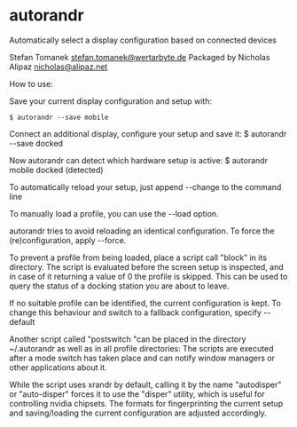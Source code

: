 autorandr
=========
Automatically select a display configuration based on connected devices

Stefan Tomanek <stefan.tomanek@wertarbyte.de>
Packaged by Nicholas Alipaz <nicholas@alipaz.net>

How to use:

Save your current display configuration and setup with:
```
$ autorandr --save mobile
```

Connect an additional display, configure your setup and save it:
 $ autorandr --save docked

Now autorandr can detect which hardware setup is active:
 $ autorandr
   mobile
   docked (detected)

To automatically reload your setup, just append --change to the command line

To manually load a profile, you can use the --load <profile> option.

autorandr tries to avoid reloading an identical configuration. To force the
(re)configuration, apply --force.

To prevent a profile from being loaded, place a script call "block" in its
directory. The script is evaluated before the screen setup is inspected, and
in case of it returning a value of 0 the profile is skipped. This can be used
to query the status of a docking station you are about to leave.

If no suitable profile can be identified, the current configuration is kept.
To change this behaviour and switch to a fallback configuration, specify
--default <profile>

Another script called "postswitch "can be placed in the directory
~/.autorandr as well as in all profile directories: The scripts are executed
after a mode switch has taken place and can notify window managers or other
applications about it.


While the script uses xrandr by default, calling it by the name "autodisper"
or "auto-disper" forces it to use the "disper" utility, which is useful for
controlling nvidia chipsets. The formats for fingerprinting the current setup
and saving/loading the current configuration are adjusted accordingly.

